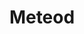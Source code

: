 --- 
title: "Meteod"
publishdate: "2019-6-1T16:48:46+02:00"
src: "https://365manga.net/manga/meteod"
image: "https://data.365manga.net/images/thumbnails/19138-meteod.jpg"
description: "Thirty years ago a series of meteorites rained down on Earth, destroying much of civilization. Decades later, pockets of humanity are beginning to reemerge, but many of the children who have been born after the crisis have been mutated by radiation from the meteorites. They are called the Meteorite Breed. Tooi, a fourteen years old kid that eats a lot, is one of the Meteorite Breed. But he is a…"
---